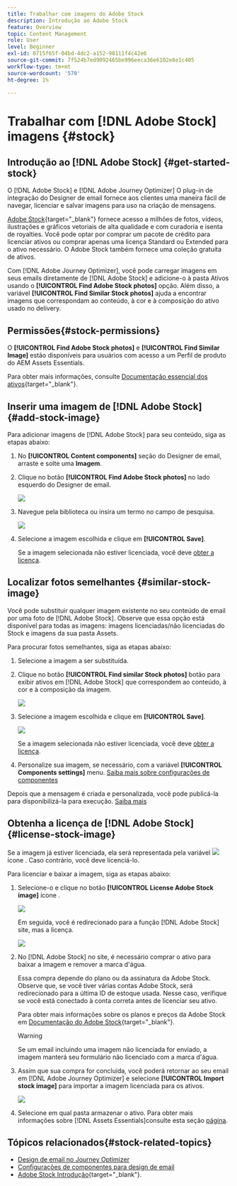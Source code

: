 ```yaml
---
title: Trabalhar com imagens do Adobe Stock
description: Introdução ao Adobe Stock
feature: Overview
topic: Content Management
role: User
level: Beginner
exl-id: 0715f65f-04bd-4dc2-a152-98111f4c42e6
source-git-commit: 7f524b7ed9092465be996eeca36e6102e8e1c405
workflow-type: tm+mt
source-wordcount: '570'
ht-degree: 1%

---
```


# Trabalhar com [!DNL Adobe Stock] imagens {#stock}

## Introdução ao [!DNL Adobe Stock] {#get-started-stock}

O [!DNL Adobe Stock] e [!DNL Adobe Journey Optimizer] O plug-in de integração do Designer de email fornece aos clientes uma maneira fácil de navegar, licenciar e salvar imagens para uso na criação de mensagens.

[Adobe Stock](https://helpx.adobe.com/stock/get-started.html){target=&quot;_blank&quot;} fornece acesso a milhões de fotos, vídeos, ilustrações e gráficos vetoriais de alta qualidade e com curadoria e isenta de royalties. Você pode optar por comprar um pacote de crédito para licenciar ativos ou comprar apenas uma licença Standard ou Extended para o ativo necessário. O Adobe Stock também fornece uma coleção gratuita de ativos.

Com [!DNL Adobe Journey Optimizer], você pode carregar imagens em seus emails diretamente de [!DNL Adobe Stock] e adicione-o à pasta Ativos usando o **[!UICONTROL Find Adobe Stock photos]** opção. Além disso, a variável **[!UICONTROL Find Similar Stock photos]** ajuda a encontrar imagens que correspondam ao conteúdo, à cor e à composição do ativo usado no delivery.

## Permissões{#stock-permissions}

O **[!UICONTROL Find Adobe Stock photos]** e **[!UICONTROL Find Similar Image]** estão disponíveis para usuários com acesso a um Perfil de produto do AEM Assets Essentials.

Para obter mais informações, consulte [Documentação essencial dos ativos](https://experienceleague.adobe.com/docs/experience-manager-assets-essentials/help/get-started-admins/deploy-administer.html#add-users-to-essentials){target=&quot;_blank&quot;}.

## Inserir uma imagem de [!DNL Adobe Stock] {#add-stock-image}

Para adicionar imagens de [!DNL Adobe Stock] para seu conteúdo, siga as etapas abaixo:

1. No **[!UICONTROL Content components]** seção do Designer de email, arraste e solte uma **Imagem**.

1. Clique no botão **[!UICONTROL Find Adobe Stock photos]** no lado esquerdo do Designer de email.

   ![](assets/stock-find-photos.png)

1. Navegue pela biblioteca ou insira um termo no campo de pesquisa.

   ![](assets/stock-select-from-lib.png)

1. Selecione a imagem escolhida e clique em **[!UICONTROL Save]**.

   Se a imagem selecionada não estiver licenciada, você deve [obter a licença](#license-stock-image).


## Localizar fotos semelhantes {#similar-stock-image}

Você pode substituir qualquer imagem existente no seu conteúdo de email por uma foto de [!DNL Adobe Stock]. Observe que essa opção está disponível para todas as imagens: imagens licenciadas/não licenciadas do Stock e imagens da sua pasta Assets.

Para procurar fotos semelhantes, siga as etapas abaixo:

1. Selecione a imagem a ser substituída.
1. Clique no botão **[!UICONTROL Find similar Stock photos]** botão para exibir ativos em [!DNL Adobe Stock] que correspondem ao conteúdo, à cor e à composição da imagem.

   ![](assets/stock-similar.png)

1. Selecione a imagem escolhida e clique em **[!UICONTROL Save]**.

   ![](assets/stock-similar-results.png)

   Se a imagem selecionada não estiver licenciada, você deve [obter a licença](#license-stock-image).

1. Personalize sua imagem, se necessário, com a variável **[!UICONTROL Components settings]** menu. [Saiba mais sobre configurações de componentes](content-components.md)

Depois que a mensagem é criada e personalizada, você pode publicá-la para disponibilizá-la para execução. [Saiba mais](../messages/publish-manage-message.md)


## Obtenha a licença de [!DNL Adobe Stock] {#license-stock-image}

Se a imagem já estiver licenciada, ela será representada pela variável ![](assets/stock_10.png) ícone . Caso contrário, você deve licenciá-lo.

Para licenciar e baixar a imagem, siga as etapas abaixo:

1. Selecione-o e clique no botão **[!UICONTROL License Adobe Stock image]** ícone .

   ![](assets/stock-license-icon.png)

   Em seguida, você é redirecionado para a função [!DNL Adobe Stock] site, mas a licença.

   ![](assets/stock-license-photo.png)

1. No [!DNL Adobe Stock] no site, é necessário comprar o ativo para baixar a imagem e remover a marca d&#39;água.

   Essa compra depende do plano ou da assinatura da Adobe Stock. Observe que, se você tiver várias contas Adobe Stock, será redirecionado para a última ID de estoque usada. Nesse caso, verifique se você está conectado à conta correta antes de licenciar seu ativo.

   Para obter mais informações sobre os planos e preços da Adobe Stock em [Documentação do Adobe Stock](https://stock.adobe.com/plans){target=&quot;_blank&quot;}.

   >[!WARNING]
   > Se um email incluindo uma imagem não licenciada for enviado, a imagem manterá seu formulário não licenciado com a marca d&#39;água.

1. Assim que sua compra for concluída, você poderá retornar ao seu email em [!DNL Adobe Journey Optimizer] e selecione **[!UICONTROL Import stock image]** para importar a imagem licenciada para os ativos.

   ![](assets/stock_6.png)

1. Selecione em qual pasta armazenar o ativo. Para obter mais informações sobre [!DNL Assets Essentials]consulte esta seção [página](assets-essentials.md#get-started-assets-essentials).

## Tópicos relacionados{#stock-related-topics}

* [Design de email no Journey Optimizer](design-emails.md)
* [Configurações de componentes para design de email](content-components.md)
* [Adobe Stock Introdução](https://helpx.adobe.com/stock/get-started.html){target=&quot;_blank&quot;}.

